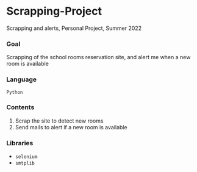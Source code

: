 # Scrapping-Project
Scrapping and alerts, Personal Project, Summer 2022

### Goal
Scrapping of the school rooms reservation site, and alert me when a new room is available

### Language
```Python```

### Contents
1. Scrap the site to detect new rooms
2. Send mails to alert if a new room is available

### Libraries
* ```selenium```
* ```smtplib```

